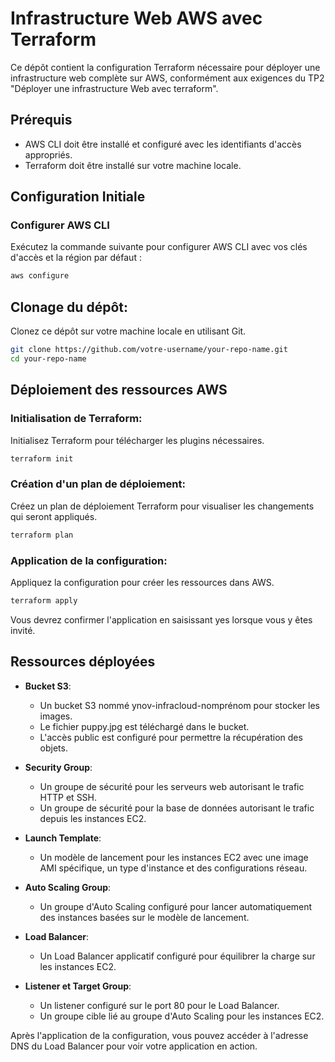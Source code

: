 # Infrastructure Web AWS avec Terraform

Ce dépôt contient la configuration Terraform nécessaire pour déployer une infrastructure web complète sur AWS, conformément aux exigences du TP2 "Déployer une infrastructure Web avec terraform".

## Prérequis

- AWS CLI doit être installé et configuré avec les identifiants d'accès appropriés.
- Terraform doit être installé sur votre machine locale.

## Configuration Initiale

### Configurer AWS CLI

Exécutez la commande suivante pour configurer AWS CLI avec vos clés d'accès et la région par défaut :

```bash
aws configure
```


## Clonage du dépôt:

Clonez ce dépôt sur votre machine locale en utilisant Git.

```bash
git clone https://github.com/votre-username/your-repo-name.git
cd your-repo-name
```

## Déploiement des ressources AWS

### Initialisation de Terraform:

Initialisez Terraform pour télécharger les plugins nécessaires.

```bash
terraform init
```

### Création d'un plan de déploiement:

Créez un plan de déploiement Terraform pour visualiser les changements qui seront appliqués.

```bash
terraform plan
```

### Application de la configuration:

Appliquez la configuration pour créer les ressources dans AWS.

```bash
terraform apply
```
Vous devrez confirmer l'application en saisissant yes lorsque vous y êtes invité.

## Ressources déployées
* __Bucket S3__:
   * Un bucket S3 nommé ynov-infracloud-nomprénom pour stocker les images.
   * Le fichier puppy.jpg est téléchargé dans le bucket.
   * L'accès public est configuré pour permettre la récupération des objets.
* __Security Group__:

   * Un groupe de sécurité pour les serveurs web autorisant le trafic HTTP et SSH.
   * Un groupe de sécurité pour la base de données autorisant le trafic depuis les instances EC2.
* __Launch Template__:

   * Un modèle de lancement pour les instances EC2 avec une image AMI spécifique, un type d'instance et des configurations réseau.
* __Auto Scaling Group__:

   * Un groupe d'Auto Scaling configuré pour lancer automatiquement des instances basées sur le modèle de lancement.
* __Load Balancer__:

   * Un Load Balancer applicatif configuré pour équilibrer la charge sur les instances EC2.
* __Listener et Target Group__:

   * Un listener configuré sur le port 80 pour le Load Balancer.
   * Un groupe cible lié au groupe d'Auto Scaling pour les instances EC2.
     
Après l'application de la configuration, vous pouvez accéder à l'adresse DNS du Load Balancer pour voir votre application en action.
